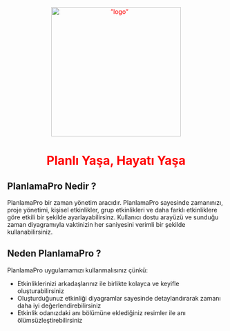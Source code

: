  <div align="center" style="color:red;">
     <img src="https://github.com/PlanlamaPro/PlanlamaPro_Info/blob/main/assets/images/logo_transparent.png" alt=”logo” height="300px" widht="300px">
 <h1>Planlı Yaşa, Hayatı Yaşa</h1>
 </div>
 
 <h2>PlanlamaPro Nedir ?</h2>
 <p>PlanlamaPro bir zaman yönetim aracıdır. PlanlamaPro sayesinde zamanınızı, proje yönetimi, kişisel etkinlikler, grup etkinlikleri ve daha farklı etkinliklere göre etkili bir şekilde ayarlayabilirsinz. Kullanıcı dostu arayüzü ve sunduğu zaman diyagramıyla vaktinizin her saniyesini verimli bir şekilde kullanabilirsiniz.  </p>
 
 <h2> Neden PlanlamaPro ?</h2>
 <p>PlanlamaPro uygulamamızı kullanmalısınız çünkü:</p>
 <ul>
  <li>Etkinliklerinizi
arkadaşlarınız ile birlikte kolayca
ve keyifle oluşturabilirsiniz</li>
 <li>Oluşturduğunuz etkinliği
diyagramlar sayesinde
detaylandırarak  zamanı daha iyi
değerlendirebilirsiniz</li>
 <li>Etkinlik odanızdaki anı
bölümüne eklediğiniz resimler ile anı ölümsüzleştirebilirsiniz </li>
</ul>



